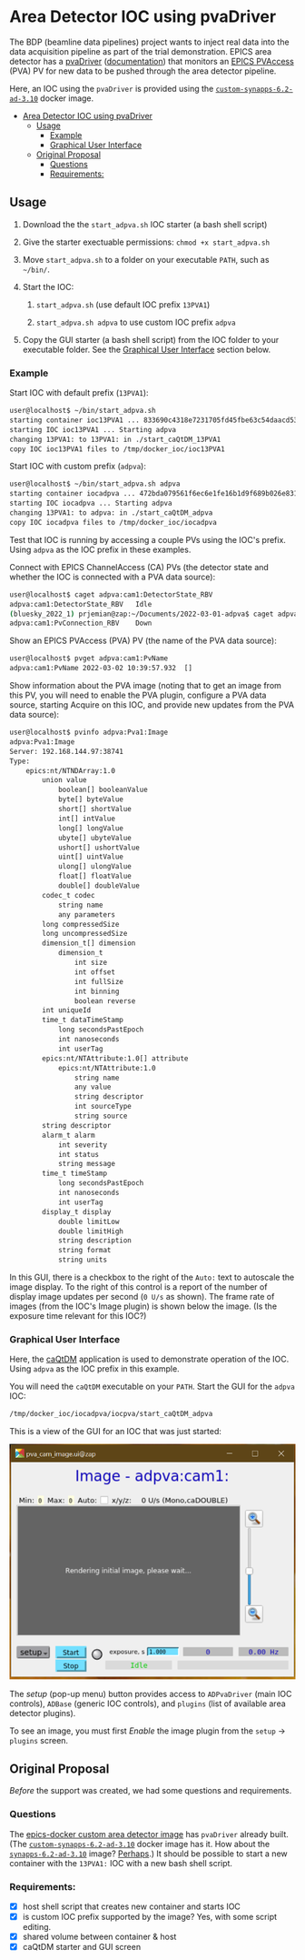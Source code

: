 # Area Detector IOC using pvaDriver

The BDP (beamline data pipelines) project wants to inject real data into the
data acquisition pipeline as part of the trial demonstration.  EPICS area
detector has a [pvaDriver](https://github.com/areaDetector/pvaDriver)
([documentation](https://areadetector.github.io/master/pvaDriver/pvaDriver.html))
that monitors an [EPICS
PVAccess](https://epics-controls.org/resources-and-support/documents/pvaccess/)
(PVA) PV for new data to be pushed through the area detector pipeline.

Here, an IOC using the `pvaDriver` is provided using the [`custom-synapps-6.2-ad-3.10`](https://hub.docker.com/repository/docker/prjemian/custom-synapps-6.2-ad-3.10) 
docker image.

- [Area Detector IOC using pvaDriver](#area-detector-ioc-using-pvadriver)
  - [Usage](#usage)
    - [Example](#example)
    - [Graphical User Interface](#graphical-user-interface)
  - [Original Proposal](#original-proposal)
    - [Questions](#questions)
    - [Requirements:](#requirements)

## Usage

1. Download the the `start_adpva.sh` IOC starter (a bash shell script)

2. Give the starter exectuable permissions: `chmod +x start_adpva.sh`

3. Move `start_adpva.sh` to a folder on your executable `PATH`, such as `~/bin/`.

4. Start the IOC:
   1. `start_adpva.sh` (use default IOC prefix `13PVA1`)

   2. `start_adpva.sh adpva` to use custom IOC prefix `adpva`

5. Copy the GUI starter (a bash shell script) from the IOC folder to your
   executable folder.  See the [Graphical User
   Interface](#graphical-user-interface) section below.

### Example

Start IOC with default prefix (`13PVA1`):

```bash
user@localhost$ ~/bin/start_adpva.sh 
starting container ioc13PVA1 ... 833690c4318e7231705fd45fbe63c54daacd5332c2c42d0c43a6534373eeb65c
starting IOC ioc13PVA1 ... Starting adpva
changing 13PVA1: to 13PVA1: in ./start_caQtDM_13PVA1
copy IOC ioc13PVA1 files to /tmp/docker_ioc/ioc13PVA1
```

Start IOC with custom prefix (`adpva`):

```bash
user@localhost$ ~/bin/start_adpva.sh adpva
starting container iocadpva ... 472bda079561f6ec6e1fe16b1d9f689b026e83113583ca400bef4d6af213226c
starting IOC iocadpva ... Starting adpva
changing 13PVA1: to adpva: in ./start_caQtDM_adpva
copy IOC iocadpva files to /tmp/docker_ioc/iocadpva
```

Test that IOC is running by accessing a couple PVs using the IOC's prefix.  Using `adpva` as the IOC prefix in these examples.

Connect with EPICS ChannelAccess (CA) PVs (the detector state and whether the IOC is connected with a PVA data source):

```bash
user@localhost$ caget adpva:cam1:DetectorState_RBV
adpva:cam1:DetectorState_RBV   Idle
(bluesky_2022_1) prjemian@zap:~/Documents/2022-03-01-adpva$ caget adpva:cam1:PvConnection_RBV
adpva:cam1:PvConnection_RBV    Down
```

Show an EPICS PVAccess (PVA) PV (the name of the PVA data source):

```bash
user@localhost$ pvget adpva:cam1:PvName
adpva:cam1:PvName 2022-03-02 10:39:57.932  []
```

Show information about the PVA image (noting that to get an image from this PV, you will need to enable the PVA plugin, configure a PVA data source, starting Acquire on this IOC, and provide new updates from the PVA data source):

```bash
user@localhost$ pvinfo adpva:Pva1:Image
adpva:Pva1:Image
Server: 192.168.144.97:38741
Type:
    epics:nt/NTNDArray:1.0
        union value
            boolean[] booleanValue
            byte[] byteValue
            short[] shortValue
            int[] intValue
            long[] longValue
            ubyte[] ubyteValue
            ushort[] ushortValue
            uint[] uintValue
            ulong[] ulongValue
            float[] floatValue
            double[] doubleValue
        codec_t codec
            string name
            any parameters
        long compressedSize
        long uncompressedSize
        dimension_t[] dimension
            dimension_t
                int size
                int offset
                int fullSize
                int binning
                boolean reverse
        int uniqueId
        time_t dataTimeStamp
            long secondsPastEpoch
            int nanoseconds
            int userTag
        epics:nt/NTAttribute:1.0[] attribute
            epics:nt/NTAttribute:1.0
                string name
                any value
                string descriptor
                int sourceType
                string source
        string descriptor
        alarm_t alarm
            int severity
            int status
            string message
        time_t timeStamp
            long secondsPastEpoch
            int nanoseconds
            int userTag
        display_t display
            double limitLow
            double limitHigh
            string description
            string format
            string units
```

In this GUI, there is a checkbox to the right of the `Auto:` text to autoscale the image display.  To the right of this control is a report of the number of display image updates per second (`0 U/s` as shown).  The frame rate of images (from the IOC's Image plugin) is shown below the image.  (Is the exposure time relevant for this IOC?)

### Graphical User Interface

Here, the [caQtDM](https://caqtdm.github.io/) application is used to demonstrate operation of the IOC.  Using `adpva` as the IOC prefix in this example.

You will need the `caQtDM` executable on your `PATH`.  Start the GUI for the `adpva` IOC:

```bash
/tmp/docker_ioc/iocadpva/iocpva/start_caQtDM_adpva
```

This is a view of the GUI for an IOC that was just started:

![adpva GUI in caQtDM](pva_cam_image-adpva.png)

The *setup* (pop-up menu) button provides access to `ADPvaDriver` (main IOC controls), `ADBase` (generic IOC controls), and `plugins` (list of available area detector plugins).

To see an image, you must first *Enable* the image plugin from the `setup` -> `plugins` screen.

## Original Proposal

_Before_ the support was created, we had some questions and requirements.

### Questions

The [epics-docker custom area detector 
image](https://github.com/prjemian/epics-docker/tree/main/v1.1/n6_custom_areaDetector) has `pvaDriver` already built.  (The 
[`custom-synapps-6.2-ad-3.10`](https://hub.docker.com/repository/docker/prjemian/custom-synapps-6.2-ad-3.10) 
docker image has it.  How about the 
[`synapps-6.2-ad-3.10`](https://hub.docker.com/repository/docker/prjemian/synapps-6.2-ad-3.10) 
image? [Perhaps](https://github.com/prjemian/epics-docker/search?q=pvaDriver).)
It should be possible to start a new container with the `13PVA1:` IOC with a new bash shell script.

### Requirements:

- [x] host shell script that creates new container and starts IOC
- [x] is custom IOC prefix supported by the image?  Yes, with some script editing.
- [x] shared volume between container & host
- [x] caQtDM starter and GUI screen
